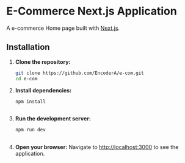 # E-Commerce Next.js Application

A e-commerce Home page built with [Next.js](https://nextjs.org).

## Installation

1. **Clone the repository:**
   ```bash
   git clone https://github.com/EncoderA/e-com.git
   cd e-com
   ```

2. **Install dependencies:**
   ```bash
   npm install
  

3. **Run the development server:**
   ```bash
   npm run dev
  
   ```

4. **Open your browser:**
   Navigate to [http://localhost:3000](http://localhost:3000) to see the application.



